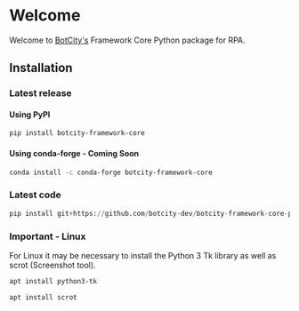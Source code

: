 # Welcome

Welcome to [BotCity's](https://www.botcity.dev/) Framework Core Python package for RPA. 

## Installation

### Latest release

#### Using PyPI

```bash
pip install botcity-framework-core
```

#### Using conda-forge - Coming Soon

```bash
conda install -c conda-forge botcity-framework-core
```

### Latest code

```python
pip install git+https://github.com/botcity-dev/botcity-framework-core-python.git
```

### Important - Linux

For Linux it may be necessary to install the Python 3 Tk library as well as scrot (Screenshot tool).

```bash
apt install python3-tk

apt install scrot
```

